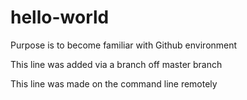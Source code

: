 # hello-world
Purpose is to become familiar with Github environment

This line was added via a branch off master branch

This line was made on the command line remotely
